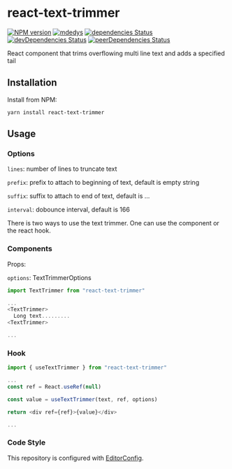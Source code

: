 # react-text-trimmer

[![NPM version][npm-image]][npm-url]
[![mdedys](https://circleci.com/gh/mdedys/react-text-trimmer.svg?style=svg)](https://app.circleci.com/pipelines/github/mdedys/react-text-trimmer)
[![dependencies Status](https://david-dm.org/mdedys/react-text-trimmer/status.svg)](https://david-dm.org/mdedys/react-text-trimmer)
[![devDependencies Status](https://david-dm.org/mdedys/react-text-trimmer/dev-status.svg)](https://david-dm.org/mdedys/react-text-trimmer?type=dev)
[![peerDependencies Status](https://david-dm.org/mdedys/react-text-trimmer/peer-status.svg)](https://david-dm.org/mdedys/react-text-trimmer?type=peer)

React component that trims overflowing multi line text and adds a specified tail

## Installation

Install from NPM:

```shell
yarn install react-text-trimmer
```

## Usage

### Options

`lines`: number of lines to truncate text

`prefix`: prefix to attach to beginning of text, default is empty string

`suffix`: suffix to attach to end of text, default is ...

`interval`: dobounce interval, default is 166

There is two ways to use the text trimmer. One can use the component or the react hook.

### Components

Props: 

`options`: TextTrimmerOptions

```javascript
import TextTrimmer from "react-text-trimmer"

...
<TextTrimmer>
  Long text.........
<TextTrimmer>

...

```

### Hook

```javascript
import { useTextTrimmer } from "react-text-trimmer"

...
const ref = React.useRef(null)

const value = useTextTrimmer(text, ref, options)

return <div ref={ref}>{value}</div>

...
```

### Code Style

This repository is configured with [EditorConfig][editorconfig].

[npm-url]: https://npmjs.org/package/react-text-trimmer
[npm-image]: https://img.shields.io/npm/v/react-text-trimmer.png
[ci-url]: https://travis-ci.org/mdedys/react-text-trimmer
[ci-image]: https://img.shields.io/travis-ci/mdedys/react-text-trimmer.svg
[editorconfig]: http://editorconfig.org/
